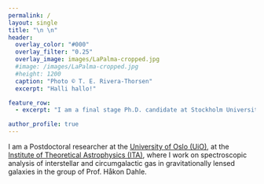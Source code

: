 ```yaml
---
permalink: / 
layout: single
title: "\n \n"
header:
  overlay_color: "#000"
  overlay_filter: "0.25"
  overlay_image: images/LaPalma-cropped.jpg
  #image: /images/LaPalma-cropped.jpg
  #height: 1200
  caption: "Photo © T. E. Rivera-Thorsen"
  excerpt: "Halli hallo!"

feature_row:
  - excerpt: "I am a final stage Ph.D. candidate at Stockholm University, dept. of Astronomy."

author_profile: true
---
```



<!--# About me-->

<!--![Me at the NOT](/images/MigVedNOT_crop.jpg){: .align-left}-->

I am a Postdoctoral researcher at the [University of Oslo
(UiO)](http://www.uio.no), at the [Institute of Theoretical Astrophysics (ITA)](http://www.astro.uio.no), where I work on spectroscopic analysis of interstellar and circumgalactic gas in gravitationally lensed galaxies in the group of Prof. Håkon Dahle. 
